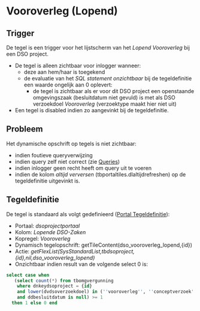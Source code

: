 # Vooroverleg (Lopend)

## Trigger

De tegel is een trigger voor het lijstscherm van het *Lopend Vooroverleg* bij een DSO project.

  * De tegel is alleen zichtbaar voor inlogger wanneer: 
    * deze aan hem/haar is toegekend 
    * de evaluatie van het *SQL statement onzichtbaar* bij de tegeldefinitie een waarde ongelijk aan 0 oplevert:
      * de tegel is zichtbaar als er voor dit DSO project een openstaande omgevingszaak (besluitdatum niet gevuld) is met als DSO verzoekdoel *Vooroverleg* (verzoektype maakt hier niet uit) 
  * Een tegel is disabled indien zo aangevinkt bij de tegeldefinitie.

## Probleem

Het dynamische opschrift op tegels is niet zichtbaar:

  * indien foutieve queryverwijzing
  * indien query zelf niet correct (zie [Queries](/docs/instellen_inrichten/queries.md))
  * indien inlogger geen recht heeft om query uit te voeren 
  * indien de kolom *altijd verversen* (tbportaltiles.dlaltijdrefreshen) op de tegeldefinitie uitgevinkt is.

## Tegeldefinitie

De tegel is standaard als volgt gedefinieerd ([Portal Tegeldefinitie](/docs/instellen_inrichten/portaldefinitie/portal_tegel.md)):

  *  Portaal: *dsoprojectportaal*
  *  Kolom: *Lopende DSO-Zaken* 
  *  Kopregel: *Vooroverleg*
  *  Dynamisch tegelopschrift: getTileContent(dso_vooroverleg_lopend,{id})
  *  Actie: *getFlexList(SysStandardList,tbdsoproject,{id},nil,dso_vooroverleg_lopend)*
  *  Onzichtbaar indien result van de volgende select 0 is:

```sql
select case when 
   (select count(*) from tbomgvergunning 
    where dnkeydsoproject = {id} 
    and lower(dvdsoverzoekdoel) in (''vooroverleg'', ''conceptverzoek'')
    and ddbesluitdatum is null) >= 1 
  then 1 else 0 end
```

